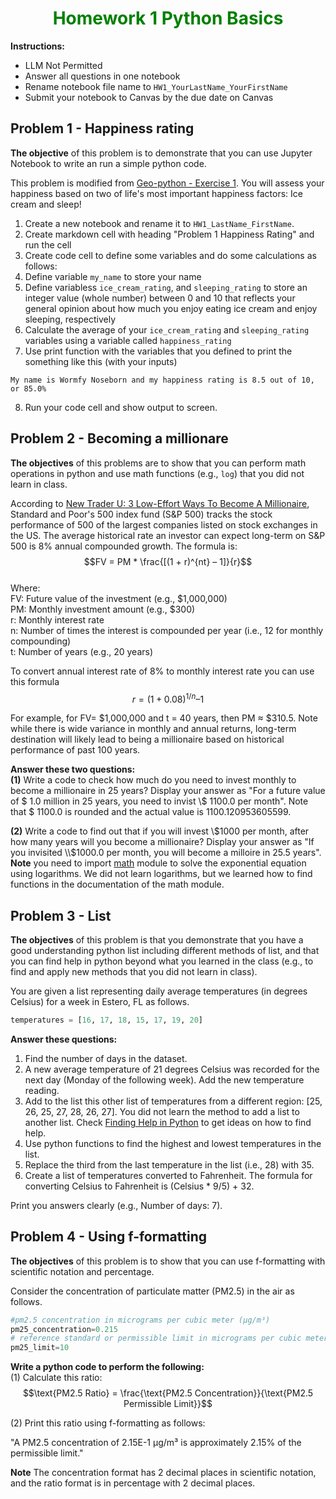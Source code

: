 <h1 style="color:green; text-align:center;"> Homework 1 Python Basics </h1>  

**Instructions:**
* LLM Not Permitted  
* Answer all questions in one notebook
* Rename notebook file name to `HW1_YourLastName_YourFirstName`
* Submit your notebook to Canvas by the due date on Canvas
  
## Problem 1 - Happiness rating

**The objective** of this problem is to demonstrate that you can use Jupyter Notebook to write an run a simple python code.

This problem is modified from [Geo-python - Exercise 1](https://github.com/Geo-Python-2023/Exercise-1). You will assess your happiness based on two of life's most important happiness factors: Ice cream and sleep!

1. Create a new notebook and rename it to `HW1_LastName_FirstName`.
2. Create markdown cell with heading "Problem 1 Happiness Rating" and run the cell
3. Create code cell to define some variables and do some calculations as follows:
4. Define variable `my_name` to store your name
5. Define variabless `ice_cream_rating`, and `sleeping_rating` to store an integer value (whole number) between 0 and 10 that reflects your general opinion about how much you enjoy eating ice cream and enjoy sleeping, respectively
6. Calculate the average of your `ice_cream_rating` and `sleeping_rating` variables using a variable called `happiness_rating`
7. Use print function with the variables that you defined to print the something like this (with your inputs)
```
My name is Wormfy Noseborn and my happiness rating is 8.5 out of 10, or 85.0%
```
8. Run your code cell and show output to screen.

## Problem 2 - Becoming a millionare

**The objectives** of this problems are to show that you can perform math operations in python and use math functions (e.g., `log`) that you did not learn in class.

According to [New Trader U: 3 Low-Effort Ways To Become A Millionaire](https://www.newtraderu.com/2023/05/07/3-low-effort-ways-to-become-a-millionaire/), Standard and Poor's 500 index fund (S&P 500) tracks the stock performance of 500 of the largest companies listed on stock exchanges in the US. The average historical rate an investor can expect long-term on S&P 500 is 8% annual compounded growth. The formula is:   
$$FV = PM * \frac{[(1 + r)^{nt} – 1]}{r}$$    
Where:      
FV:  Future value of the investment (e.g., \$1,000,000)     
PM: Monthly investment amount (e.g., \$300)     
r:   Monthly interest rate       
n:   Number of times the interest is compounded per year (i.e., 12 for monthly compounding)     
t:   Number of years (e.g., 20 years)   

To convert annual interest rate of 8% to monthly interest rate you can use this formula   
$$r = (1 + 0.08)^{1/n} – 1$$

For example,  for FV= \$1,000,000 and t = 40 years, then PM ≈ \$310.5. Note while there is wide variance in monthly and annual returns, long-term destination will likely lead to being a millionaire based on historical performance of past 100 years. 

**Answer these two questions:**       
**(1)** Write a code to check how much do you need to invest monthly to become a millionaire in 25 years? Display your answer as "For a future value of \$ 1.0 million in 25 years, you need to invist \\$ 1100.0 per month". Note that \$ 1100.0 is rounded and the actual value is 1100.120953605599.   
  
**(2)** Write a code to find out that if you will invest \\$1000 per month, after how many years will you become a millionaire? Display your answer as "If you invisited \\$1000.0 per month, you will become a milloire in 25.5 years". **Note** you need to import [math](https://docs.python.org/3/library/math.html) module to solve the exponential equation using logarithms. We did not learn logarithms, but we learned how to find functions in the documentation of the math module.   

## Problem 3 - List 
**The objectives** of this problem is that you demonstrate that you have a good understanding python list including different methods of list, and that you can find help in python beyond what you learned in the class (e.g., to find and apply new methods that you did not learn in class).

You are given a list representing daily average temperatures (in degrees Celsius) for a week in Estero, FL as follows.
```python
temperatures = [16, 17, 18, 15, 17, 19, 20]
``` 
**Answer these questions:**   
1. Find the number of days in the dataset.   
2. A new average temperature of 21 degrees Celsius was recorded for the next day (Monday of the following week). Add the new temperature reading.   
3. Add to the list this other list of temperatures from a different region: [25, 26, 25, 27, 28, 26, 27]. You did not learn the method to add a list to another list. Check [Finding Help in Python](https://github.com/aselshall/eds/blob/main/L/L1/find_help_python.md) to get ideas on how to find help.   
4. Use python functions to find the highest and lowest temperatures in the list.   
5. Replace the third from the last temperature in the list (i.e., 28) with 35.   
6. Create a list of temperatures converted to Fahrenheit. The formula for converting Celsius to Fahrenheit is (Celsius * 9/5) + 32.

Print you answers clearly (e.g., Number of days: 7).

## Problem 4 - Using f-formatting

**The objectives** of this problem is to show that you can use f-formatting with scientific notation and percentage.

Consider the concentration of particulate matter (PM2.5) in the air as follows.
```python
#pm2.5 concentration in micrograms per cubic meter (µg/m³)
pm25_concentration=0.215  
# reference standard or permissible limit in micrograms per cubic meter (µg/m³)
pm25_limit=10
```
**Write a python code to perform the following:**   
(1) Calculate this ratio:   
$$\text{PM2.5 Ratio} = \frac{\text{PM2.5 Concentration}}{\text{PM2.5 Permissible Limit}}$$   

(2) Print this ratio using f-formatting as follows:  
  
"A PM2.5 concentration of 2.15E-1 µg/m³ is approximately 2.15% of the permissible limit."
  
**Note**  The concentration format has 2 decimal places in scientific notation, and the ratio format is in percentage with 2 decimal places. 
